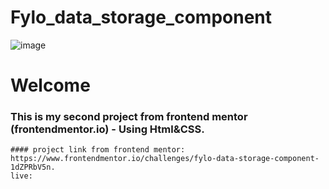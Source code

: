 # Fylo_data_storage_component
![image](https://github.com/MohamedBarbary/Fylo_data_storage_component/assets/99597455/67fac541-ebe7-4666-87ae-46357be002f4)
# Welcome 
### This is my second project from frontend mentor (frontendmentor.io) - Using Html&CSS.
    #### project link from frontend mentor:
    https://www.frontendmentor.io/challenges/fylo-data-storage-component-1dZPRbV5n.
    live: 
